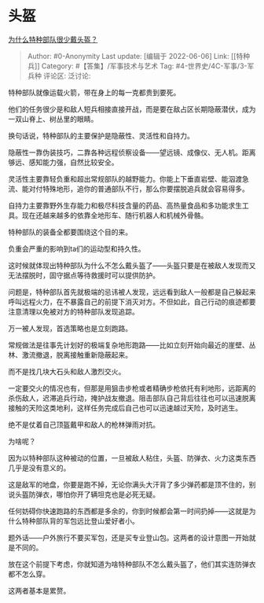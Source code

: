 # 头盔
[为什么特种部队很少戴头盔？](https://www.zhihu.com/question/31268911/answer/2516196425)

> Author: #0-Anonymity
> Last update: [编辑于 2022-06-06]
> Link: [[特种兵]]
> Category: #【答集】/军事技术与艺术
> Tag: #4-世界史/4C-军事/3-军兵种 
> 评论区:
> 泛讨论:

特种部队就像运载火箭，带在身上的每一克都贵到要死。

他们的任务很少是和敌人短兵相接直接开战，而是要在敌占区长期隐蔽潜伏，成为一双山脊上、树丛里的眼睛。

换句话说，特种部队的主要保护是隐蔽性、灵活性和自持力。

隐蔽性一靠伪装技巧，二靠各种远程侦察设备——望远镜、成像仪、无人机。距离够远、感知能力强，自然比较安全。

灵活性主要靠轻负重和超出常规部队的越野能力。你能上下垂直岩壁、能泅渡急流、能对付特殊地形，追你的普通部队不行，那么你要摆脱追兵就会容易得多。

自持力主要靠野外生存能力和极尽科技含量的药品、高热量食品和多功能求生工具。现在还越来越多的依靠全地形车、随行机器人和机械外骨骼。

特种部队的装备全都要围绕这个目的来。

负重会严重的影响到ta们的运动型和持久性。

这时候就体现出特种部队为什么不怎么戴头盔了——头盔只要是在被敌人发现而又无法摆脱时，固守据点等待救援时可以提供防护。

问题是，特种部队首先就极端的忌讳被人发现，远远看到敌人一般都是自己躲起来呼叫远程火力，在不暴露自己的前提下消灭对方。不但如此，自己行动的痕迹都要注意清理以免被对方的特种部队发现追踪。

万一被人发现，首选策略也是立刻跑路。

常规做法是往事先计划好的极端复杂地形跑路——比如立刻开始向最近的崖壁、丛林、激流撤退，脱离接触重新隐蔽起来。

而不是找几块大石头和敌人激烈交火。

一定要交火的情况也有，但那是用狙击步枪或者精确步枪依托有利地形，远距离的杀伤敌人，迟滞追兵行动，掩护战友撤退。阻击部队自己背后往往也可以迅速脱离接触的天险这类地利，这样任务完成后自己也可以迅速越过天险，及时逃生。

绝不是仗着自己顶盔戴甲和敌人的枪林弹雨对抗。

为啥呢？

因为以特种部队这种被动的位置，一旦被敌人粘住，头盔、防弹衣、火力这类东西几乎是没有意义的。

这是敌军的地盘，你要是跑不掉，无论你满头大汗背了多少弹药都是顶不住的，别说头盔防弹衣，哪怕你开了辆坦克也是必死无疑。

任何妨碍你快速跑路的东西都是多余的，你到时候都会第一时间扔掉——这就是为什么特种部队背的军包远比登山爱好者小。

题外话——户外旅行不要买军包，还是买专业登山包。这两者的设计意图一开始就是不同的。

放在这个前提下考虑，你就知道为啥特种部队不怎么戴头盔了，他们其实连防弹衣都不怎么穿。

这两者基本是累赘。
